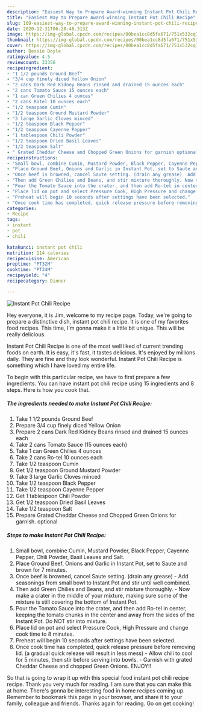 ```yaml
---
description: "Easiest Way to Prepare Award-winning Instant Pot Chili Recipe"
title: "Easiest Way to Prepare Award-winning Instant Pot Chili Recipe"
slug: 109-easiest-way-to-prepare-award-winning-instant-pot-chili-recipe
date: 2020-12-31T06:28:48.313Z
image: https://img-global.cpcdn.com/recipes/00bea1cc8d5fa671/751x532cq70/instant-pot-chili-recipe-recipe-main-photo.jpg
thumbnail: https://img-global.cpcdn.com/recipes/00bea1cc8d5fa671/751x532cq70/instant-pot-chili-recipe-recipe-main-photo.jpg
cover: https://img-global.cpcdn.com/recipes/00bea1cc8d5fa671/751x532cq70/instant-pot-chili-recipe-recipe-main-photo.jpg
author: Bessie Doyle
ratingvalue: 4.5
reviewcount: 33356
recipeingredient:
- "1 1/2 pounds Ground Beef"
- "3/4 cup finely diced Yellow Onion"
- "2 cans Dark Red Kidney Beans rinsed and drained 15 ounces each"
- "2 cans Tomato Sauce 15 ounces each"
- "1 can Green Chilies 4 ounces"
- "2 cans Rotel 10 ounces each"
- "1/2 teaspoon Cumin"
- "1/2 teaspoon Ground Mustard Powder"
- "3 large Garlic Cloves minced"
- "1/2 teaspoon Black Pepper"
- "1/2 teaspoon Cayenne Pepper"
- "1 tablespoon Chili Powder"
- "1/2 teaspoon Dried Basil Leaves"
- "1/2 teaspoon Salt"
- " Grated Cheddar Cheese and Chopped Green Onions for garnish optional"
recipeinstructions:
- "Small bowl, combine Cumin, Mustard Powder, Black Pepper, Cayenne Pepper, Chili Powder, Basil Leaves and Salt."
- "Place Ground Beef, Onions and Garlic in Instant Pot, set to Saute and brown for 7 minutes."
- "Once beef is browned, cancel Saute setting. (drain any grease)  Add seasonings from small bowl to Instant Pot and stir until well combined."
- "Then add Green Chilies and Beans, and stir mixture thoroughly. Now make a crater in the middle of your mixture, making sure some of the mixture is still covering the bottom of Instant Pot."
- "Pour the Tomato Sauce into the crater, and then add Ro-tel in center, keeping the tomato chunks in the center and away from the sides of the Instant Pot. Do NOT stir into mixture."
- "Place lid on pot and select Pressure Cook, High Pressure and change cook time to 8 minutes."
- "Preheat will begin 10 seconds after settings have been selected."
- "Once cook time has completed, quick release pressure before removing lid. (a gradual quick release will result in less mess) Allow chili to cool for 5 minutes, then stir before serving into bowls. Garnish with grated Cheddar Cheese and chopped Green Onions. ENJOY!!"
categories:
- Recipe
tags:
- instant
- pot
- chili

katakunci: instant pot chili 
nutrition: 114 calories
recipecuisine: American
preptime: "PT32M"
cooktime: "PT34M"
recipeyield: "4"
recipecategory: Dinner

---
```



![Instant Pot Chili Recipe](https://img-global.cpcdn.com/recipes/00bea1cc8d5fa671/751x532cq70/instant-pot-chili-recipe-recipe-main-photo.jpg)

Hey everyone, it is Jim, welcome to my recipe page. Today, we're going to prepare a distinctive dish, instant pot chili recipe. It is one of my favorites food recipes. This time, I'm gonna make it a little bit unique. This will be really delicious.

Instant Pot Chili Recipe is one of the most well liked of current trending foods on earth. It is easy, it's fast, it tastes delicious. It's enjoyed by millions daily. They are fine and they look wonderful. Instant Pot Chili Recipe is something which I have loved my entire life.




To begin with this particular recipe, we have to first prepare a few ingredients. You can have instant pot chili recipe using 15 ingredients and 8 steps. Here is how you cook that.

<!--inarticleads1-->

##### The ingredients needed to make Instant Pot Chili Recipe:

1. Take 1 1/2 pounds Ground Beef
1. Prepare 3/4 cup finely diced Yellow Onion
1. Prepare 2 cans Dark Red Kidney Beans rinsed and drained 15 ounces each
1. Take 2 cans Tomato Sauce (15 ounces each}
1. Take 1 can Green Chilies 4 ounces
1. Take 2 cans Ro-tel 10 ounces each
1. Take 1/2 teaspoon Cumin
1. Get 1/2 teaspoon Ground Mustard Powder
1. Take 3 large Garlic Cloves minced
1. Take 1/2 teaspoon Black Pepper
1. Take 1/2 teaspoon Cayenne Pepper
1. Get 1 tablespoon Chili Powder
1. Get 1/2 teaspoon Dried Basil Leaves
1. Take 1/2 teaspoon Salt
1. Prepare  Grated Cheddar Cheese and Chopped Green Onions for garnish. optional




<!--inarticleads2-->

##### Steps to make Instant Pot Chili Recipe:

1. Small bowl, combine Cumin, Mustard Powder, Black Pepper, Cayenne Pepper, Chili Powder, Basil Leaves and Salt.
1. Place Ground Beef, Onions and Garlic in Instant Pot, set to Saute and brown for 7 minutes.
1. Once beef is browned, cancel Saute setting. (drain any grease)  - Add seasonings from small bowl to Instant Pot and stir until well combined.
1. Then add Green Chilies and Beans, and stir mixture thoroughly. - Now make a crater in the middle of your mixture, making sure some of the mixture is still covering the bottom of Instant Pot.
1. Pour the Tomato Sauce into the crater, and then add Ro-tel in center, keeping the tomato chunks in the center and away from the sides of the Instant Pot. Do NOT stir into mixture.
1. Place lid on pot and select Pressure Cook, High Pressure and change cook time to 8 minutes.
1. Preheat will begin 10 seconds after settings have been selected.
1. Once cook time has completed, quick release pressure before removing lid. (a gradual quick release will result in less mess) - Allow chili to cool for 5 minutes, then stir before serving into bowls. - Garnish with grated Cheddar Cheese and chopped Green Onions. ENJOY!!




So that is going to wrap it up with this special food instant pot chili recipe recipe. Thank you very much for reading. I am sure that you can make this at home. There's gonna be interesting food in home recipes coming up. Remember to bookmark this page in your browser, and share it to your family, colleague and friends. Thanks again for reading. Go on get cooking!
